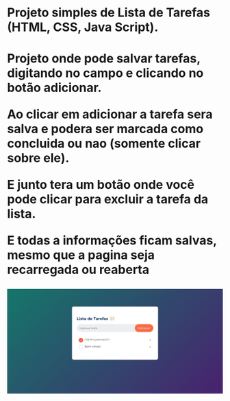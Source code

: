 <h1>Projeto simples de Lista de Tarefas (HTML, CSS, Java Script).<h1>

<p>Projeto onde pode salvar tarefas, digitando no campo e clicando no botão adicionar.</p>

<p>Ao clicar em adicionar a tarefa sera salva e podera ser marcada como concluida ou nao (somente clicar sobre ele).</p>
<p>E junto tera um botão onde você pode clicar para excluir a tarefa da lista.</p>

<p>E todas a informações ficam salvas, mesmo que a pagina seja recarregada ou reaberta</p>

<img src="imgs/Captura de tela_28-4-2024_1219_127.0.0.1.jpeg">